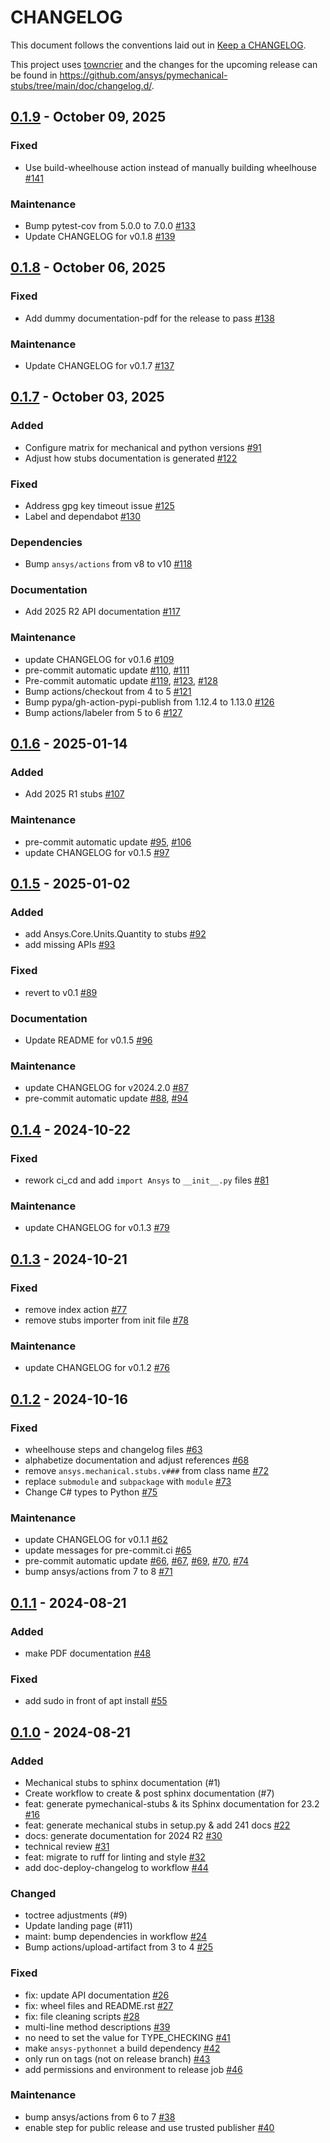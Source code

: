 # CHANGELOG

This document follows the conventions laid out in [Keep a CHANGELOG](https://keepachangelog.com/en/1.0.0).

This project uses [towncrier](https://towncrier.readthedocs.io/) and the changes for the upcoming release can be found in <https://github.com/ansys/pymechanical-stubs/tree/main/doc/changelog.d/>.

<!-- towncrier release notes start -->

## [0.1.9](https://github.com/ansys/pymechanical-stubs/releases/tag/v0.1.9) - October 09, 2025


### Fixed

- Use build-wheelhouse action instead of manually building wheelhouse [#141](https://github.com/ansys/pymechanical-stubs/pull/141)


### Maintenance

- Bump pytest-cov from 5.0.0 to 7.0.0 [#133](https://github.com/ansys/pymechanical-stubs/pull/133)
- Update CHANGELOG for v0.1.8 [#139](https://github.com/ansys/pymechanical-stubs/pull/139)

## [0.1.8](https://github.com/ansys/pymechanical-stubs/releases/tag/v0.1.8) - October 06, 2025


### Fixed

- Add dummy documentation-pdf for the release to pass [#138](https://github.com/ansys/pymechanical-stubs/pull/138)


### Maintenance

- Update CHANGELOG for v0.1.7 [#137](https://github.com/ansys/pymechanical-stubs/pull/137)

## [0.1.7](https://github.com/ansys/pymechanical-stubs/releases/tag/v0.1.7) - October 03, 2025


### Added

- Configure matrix for mechanical and python versions [#91](https://github.com/ansys/pymechanical-stubs/pull/91)
- Adjust how stubs documentation is generated [#122](https://github.com/ansys/pymechanical-stubs/pull/122)


### Fixed

- Address gpg key timeout issue [#125](https://github.com/ansys/pymechanical-stubs/pull/125)
- Label and dependabot [#130](https://github.com/ansys/pymechanical-stubs/pull/130)


### Dependencies

- Bump `ansys/actions` from v8 to v10 [#118](https://github.com/ansys/pymechanical-stubs/pull/118)


### Documentation

- Add 2025 R2 API documentation [#117](https://github.com/ansys/pymechanical-stubs/pull/117)


### Maintenance

- update CHANGELOG for v0.1.6 [#109](https://github.com/ansys/pymechanical-stubs/pull/109)
- pre-commit automatic update [#110](https://github.com/ansys/pymechanical-stubs/pull/110), [#111](https://github.com/ansys/pymechanical-stubs/pull/111)
- Pre-commit automatic update [#119](https://github.com/ansys/pymechanical-stubs/pull/119), [#123](https://github.com/ansys/pymechanical-stubs/pull/123), [#128](https://github.com/ansys/pymechanical-stubs/pull/128)
- Bump actions/checkout from 4 to 5 [#121](https://github.com/ansys/pymechanical-stubs/pull/121)
- Bump pypa/gh-action-pypi-publish from 1.12.4 to 1.13.0 [#126](https://github.com/ansys/pymechanical-stubs/pull/126)
- Bump actions/labeler from 5 to 6 [#127](https://github.com/ansys/pymechanical-stubs/pull/127)

## [0.1.6](https://github.com/ansys/pymechanical-stubs/releases/tag/v0.1.6) - 2025-01-14


### Added

- Add 2025 R1 stubs [#107](https://github.com/ansys/pymechanical-stubs/pull/107)


### Maintenance

- pre-commit automatic update [#95](https://github.com/ansys/pymechanical-stubs/pull/95), [#106](https://github.com/ansys/pymechanical-stubs/pull/106)
- update CHANGELOG for v0.1.5 [#97](https://github.com/ansys/pymechanical-stubs/pull/97)

## [0.1.5](https://github.com/ansys/pymechanical-stubs/releases/tag/v0.1.5) - 2025-01-02


### Added

- add Ansys.Core.Units.Quantity to stubs [#92](https://github.com/ansys/pymechanical-stubs/pull/92)
- add missing APIs [#93](https://github.com/ansys/pymechanical-stubs/pull/93)


### Fixed

- revert to v0.1 [#89](https://github.com/ansys/pymechanical-stubs/pull/89)


### Documentation

- Update README for v0.1.5 [#96](https://github.com/ansys/pymechanical-stubs/pull/96)


### Maintenance

- update CHANGELOG for v2024.2.0 [#87](https://github.com/ansys/pymechanical-stubs/pull/87)
- pre-commit automatic update [#88](https://github.com/ansys/pymechanical-stubs/pull/88), [#94](https://github.com/ansys/pymechanical-stubs/pull/94)

## [0.1.4](https://github.com/ansys/pymechanical-stubs/releases/tag/v0.1.4) - 2024-10-22


### Fixed

- rework ci_cd and add `import Ansys` to `__init__.py` files [#81](https://github.com/ansys/pymechanical-stubs/pull/81)


### Maintenance

- update CHANGELOG for v0.1.3 [#79](https://github.com/ansys/pymechanical-stubs/pull/79)

## [0.1.3](https://github.com/ansys/pymechanical-stubs/releases/tag/v0.1.3) - 2024-10-21


### Fixed

- remove index action [#77](https://github.com/ansys/pymechanical-stubs/pull/77)
- remove stubs importer from init file [#78](https://github.com/ansys/pymechanical-stubs/pull/78)


### Maintenance

- update CHANGELOG for v0.1.2 [#76](https://github.com/ansys/pymechanical-stubs/pull/76)

## [0.1.2](https://github.com/ansys/pymechanical-stubs/releases/tag/v0.1.2) - 2024-10-16


### Fixed

- wheelhouse steps and changelog files [#63](https://github.com/ansys/pymechanical-stubs/pull/63)
- alphabetize documentation and adjust references [#68](https://github.com/ansys/pymechanical-stubs/pull/68)
- remove `ansys.mechanical.stubs.v###` from class name [#72](https://github.com/ansys/pymechanical-stubs/pull/72)
- replace `submodule` and `subpackage` with `module` [#73](https://github.com/ansys/pymechanical-stubs/pull/73)
- Change C# types to Python [#75](https://github.com/ansys/pymechanical-stubs/pull/75)


### Maintenance

- update CHANGELOG for v0.1.1 [#62](https://github.com/ansys/pymechanical-stubs/pull/62)
- update messages for pre-commit.ci [#65](https://github.com/ansys/pymechanical-stubs/pull/65)
- pre-commit automatic update [#66](https://github.com/ansys/pymechanical-stubs/pull/66), [#67](https://github.com/ansys/pymechanical-stubs/pull/67), [#69](https://github.com/ansys/pymechanical-stubs/pull/69), [#70](https://github.com/ansys/pymechanical-stubs/pull/70), [#74](https://github.com/ansys/pymechanical-stubs/pull/74)
- bump ansys/actions from 7 to 8 [#71](https://github.com/ansys/pymechanical-stubs/pull/71)

## [0.1.1](https://github.com/ansys/pymechanical-stubs/releases/tag/v0.1.1) - 2024-08-21


### Added

- make PDF documentation [#48](https://github.com/ansys/pymechanical-stubs/pull/48)


### Fixed

- add sudo in front of apt install [#55](https://github.com/ansys/pymechanical-stubs/pull/55)

## [0.1.0](https://github.com/ansys/pymechanical-stubs/releases/tag/v0.1.0) - 2024-08-21


### Added

- Mechanical stubs to sphinx documentation (#1)
- Create workflow to create & post sphinx documentation (#7)
- feat: generate pymechanical-stubs & its Sphinx documentation for 23.2 [#16](https://github.com/ansys/pymechanical-stubs/pull/16)
- feat: generate mechanical stubs in setup.py & add 241 docs [#22](https://github.com/ansys/pymechanical-stubs/pull/22)
- docs: generate documentation for 2024 R2 [#30](https://github.com/ansys/pymechanical-stubs/pull/30)
- technical review [#31](https://github.com/ansys/pymechanical-stubs/pull/31)
- feat: migrate to ruff for linting and style [#32](https://github.com/ansys/pymechanical-stubs/pull/32)
- add doc-deploy-changelog to workflow [#44](https://github.com/ansys/pymechanical-stubs/pull/44)


### Changed

- toctree adjustments (#9)
- Update landing page (#11)
- maint: bump dependencies in workflow [#24](https://github.com/ansys/pymechanical-stubs/pull/24)
- Bump actions/upload-artifact from 3 to 4 [#25](https://github.com/ansys/pymechanical-stubs/pull/25)


### Fixed

- fix: update API documentation [#26](https://github.com/ansys/pymechanical-stubs/pull/26)
- fix: wheel files and README.rst [#27](https://github.com/ansys/pymechanical-stubs/pull/27)
- fix: file cleaning scripts [#28](https://github.com/ansys/pymechanical-stubs/pull/28)
- multi-line method descriptions [#39](https://github.com/ansys/pymechanical-stubs/pull/39)
- no need to set the value for TYPE_CHECKING [#41](https://github.com/ansys/pymechanical-stubs/pull/41)
- make `ansys-pythonnet` a build dependency [#42](https://github.com/ansys/pymechanical-stubs/pull/42)
- only run on tags (not on release branch) [#43](https://github.com/ansys/pymechanical-stubs/pull/43)
- add permissions and environment to release job [#46](https://github.com/ansys/pymechanical-stubs/pull/46)


### Maintenance

- bump ansys/actions from 6 to 7 [#38](https://github.com/ansys/pymechanical-stubs/pull/38)
- enable step for public release and use trusted publisher [#40](https://github.com/ansys/pymechanical-stubs/pull/40)
